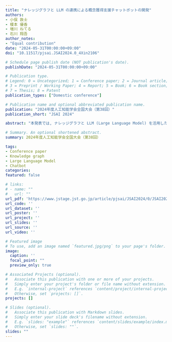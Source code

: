 ```yaml
---
title: "ナレッジグラフと LLM の連携による概念獲得支援チャットボットの開発"
authors:
- 小俣 敦士
- 榎本 優香
- 増川 ねてる
- 石川 翔吾
author_notes:
- "Equal contribution"
date: "2024-05-31T00:00:00+09:00"
doi: "10.11517/pjsai.JSAI2024.0_4Xin2106"

# Schedule page publish date (NOT publication's date).
publishDate: "2024-05-31T00:00:00+09:00"

# Publication type.
# Legend: 0 = Uncategorized; 1 = Conference paper; 2 = Journal article;
# 3 = Preprint / Working Paper; 4 = Report; 5 = Book; 6 = Book section;
# 7 = Thesis; 8 = Patent
publication_types: ["Domestic conference"]

# Publication name and optional abbreviated publication name.
publication: "2024年度人工知能学会全国大会（第38回）"
publication_short: "JSAI 2024"

abstract: "本発表では, ナレッジグラフと LLM (Large Language Model) を活用したチャットボットを用いて, 専門的概念の獲得を支援する手法について述べる. 他言語の専門的概念の翻訳に伴い, 文化的・言語的ニュアンスの違いが生じることで, 学習者の正確な理解を阻害するという課題がある. この課題に対応するため, ナレッジグラフを用いて専門的概念を構造化し, LLM ベースのチャットボットの外部知識として活用することで適切な概念獲得を支援する. 本研究では, 日本において普及が進んでいるリカバリー概念に着目し, ナレッジグラフの構築とチャットボットの開発を行った. 大学生を対象としたユーザビリティテストを通して, 質問応答における課題を抽出し, 質問内容に基づくナレッジグラフの利用と回答生成プロンプトの設計改善を行なった. その結果, 質問内容に基づくナレッジグラフの利用により, ユーザは適切な概念や情報を得ることができ, 概念獲得支援への有用性を確認した."

# Summary. An optional shortened abstract.
summary: 2024年度人工知能学会全国大会（第38回）

tags:
- Conference paper
- Knowledge graph
- Large Language Model
- Chatbot
categories: 
featured: false

# links:
# - name: ""
#   url: ""
url_pdf: 'https://www.jstage.jst.go.jp/article/pjsai/JSAI2024/0/JSAI2024_4Xin2106/_article/-char/ja'
url_code: ''
url_dataset: ''
url_poster: ''
url_project: ''
url_slides: ''
url_source: ''
url_video: ''

# Featured image
# To use, add an image named `featured.jpg/png` to your page's folder. 
image:
  caption: ''
  focal_point: ""
  preview_only: true

# Associated Projects (optional).
#   Associate this publication with one or more of your projects.
#   Simply enter your project's folder or file name without extension.
#   E.g. `internal-project` references `content/project/internal-project/index.md`.
#   Otherwise, set `projects: []`.
projects: []

# Slides (optional).
#   Associate this publication with Markdown slides.
#   Simply enter your slide deck's filename without extension.
#   E.g. `slides: "example"` references `content/slides/example/index.md`.
#   Otherwise, set `slides: ""`.
slides: ""
---
```

